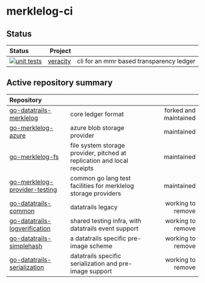 # merklelog-ci

## Status

| Status  | Project| |
|:--------------------------|------:|:------:|
| [![unit tests](https://github.com/forestrie/merklelog-ci/actions/workflows/go-test.yml/badge.svg)](https://github.com/forestrie/merklelog-ci/actions/workflows/go-test.yml) | [veracity](https://github.com/robinbryce/veracity) | cli for an mmr based transparency ledger |

## Active repository summary

| Repository                |  | |
|:--------------------------|:------|------:|
| [go-datatrails-merklelog](https://github.com/robinbryce/go-datatrails-merklelog) | core ledger format | forked and maintained |
| [go-merklelog-azure](https://github.com/robinbryce/go-merklelog-azure) | azure blob storage provider | maintained |
| [go-merklelog-fs](https://github.com/robinbryce/go-merklelog-fs) | file system storage provider, pitched at replication and local receipts | maintained |
| [go-merklelog-provider-testing](https://github.com/robinbryce/go-merklelog-provider-testing) | common go lang test facilities for merklelog storage providers | maintained |
| [go-datatrails-common](https://github.com/robinbryce/go-datatrails-common)       | datatrails legacy | working to remove |
| [go-datatrails-logverification](https://github.com/robinbryce/go-datatrails-logverification) | shared testing infra, with datatrails event support | working to remove |
| [go-datatrails-simplehash](https://github.com/datatrails/go-datatrails-simplehash) | a datatrails specific pre-image scheme | working to remove |
| [go-datatrails-serialization](https://github.com/datatrails/go-datatrails-serialization) | datatrails specific serialization and pre-image support | working to remove |
